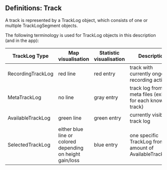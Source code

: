 ## Definitions: Track 

A track is represented by a TrackLog object, which consists of one or multiple TrackLogSegment 
objects.

The following terminology is used for TrackLog objects in this description (and in the app):

|  TrackLog Type |  Map visualisation | Statistic visualisation | Description |
|---|---|---|---|
| RecordingTrackLog | red line | red entry | track with currently ongoing recording action |
| MetaTrackLog | no line | gray entry | track log from meta files (exists for each known track) |
| AvailableTrackLog | green line | green entry | currently visible track log |
| SelectedTrackLog | either blue line or colored depending on height gain/loss | blue entry | one specific TrackLog from the amount of AvailableTrackLogs |

